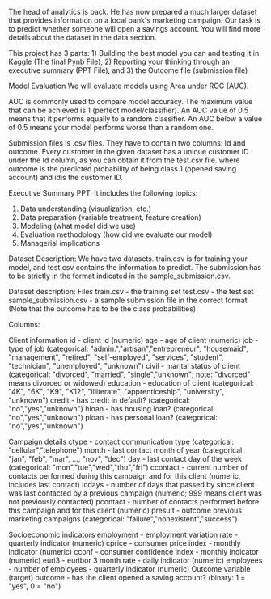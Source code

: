 The head of analytics is back. He has now prepared a much larger dataset that provides information on a local bank's marketing campaign. 
Our task is to predict whether someone will open a savings account. You will find more details about the dataset in the data section.


This project has 3 parts: 1) Building the best model you can and testing it in Kaggle (The final Pynb File),  2) Reporting your thinking through an executive summary (PPT File), and
3) the Outcome file (submission file)

Model Evaluation
We will evaluate models using Area under ROC (AUC).

AUC is commonly used to compare model accuracy. The maximum value that can be achieved is 1 (perfect model/classifier). 
An AUC value of 0.5 means that it performs equally to a random classifier. An AUC below a value of 0.5 means your model performs worse than a random one. 



Submission files is .csv files. They have to contain two columns: Id and outcome. 
Every customer in the given dataset has a unique customer ID under the Id column, as you can obtain it from the test.csv file.
where outcome is the predicted probability of being class 1 (opened saving account) and idis the customer ID. 



Executive Summary PPT: It includes the following topics:
1. Data understanding (visualization, etc.)
2. Data preparation (variable treatment, feature creation)
3. Modeling (what model did we use)
4. Evaluation methodology (how did we evaluate our model)
5. Managerial implications




Dataset Description:
We have two datasets. train.csv is for training your model, and test.csv contains the information to predict. The submission has to be strictly in the format indicated in the sample_submission.csv.

Dataset description:
Files
train.csv - the training set
test.csv - the test set
sample_submission.csv - a sample submission file in the correct format (Note that the outcome has to be the class probabilities)

Columns:

Client information
id - client id (numeric)
age - age of client (numeric)
job - type of job (categorical: "admin.","artisan","entrepreneur", "housemaid", "management", "retired", "self-employed", "services", "student", "technician", "unemployed", "unknown")
civil - marital status of client (categorical: "divorced", "married", "single","unknown"; note: "divorced" means divorced or widowed)
education - education of client (categorical: "4K", "6K", "K9", "K12", "illiterate", "apprenticeship", "university", "unknown")
credit - has credit in default? (categorical: "no","yes","unknown")
hloan - has housing loan? (categorical: "no","yes","unknown")
ploan - has personal loan? (categorical: "no","yes","unknown")

Campaign details
ctype - contact communication type (categorical: "cellular","telephone")
month - last contact month of year (categorical: "jan", "feb", "mar", …, "nov", "dec")
day - last contact day of the week (categorical: "mon","tue","wed","thu","fri")
ccontact - current number of contacts performed during this campaign and for this client (numeric, includes last contact)
lcdays - number of days that passed by since client was last contacted by a previous campaign (numeric; 999 means client was not previously contacted)
pcontact - number of contacts performed before this campaign and for this client (numeric)
presult - outcome previous marketing campaigns (categorical: "failure","nonexistent","success")

Socioeconomic indicators
employment - employment variation rate - quarterly indicator (numeric)
cprice - consumer price index - monthly indicator (numeric)
cconf - consumer confidence index - monthly indicator (numeric)
euri3 - euribor 3 month rate - daily indicator (numeric)
employees - number of employees - quarterly indicator (numeric)
Outcome variable (target)
outcome - has the client opened a saving account? (binary: 1 = "yes", 0 = "no")
